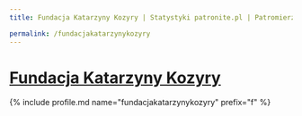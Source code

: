 ```yaml
---
title: Fundacja Katarzyny Kozyry | Statystyki patronite.pl | Patromierz

permalink: /fundacjakatarzynykozyry
---
```


# [Fundacja Katarzyny Kozyry](https://patronite.pl/fundacjakatarzynykozyry)

{% include profile.md name="fundacjakatarzynykozyry" prefix="f" %}
